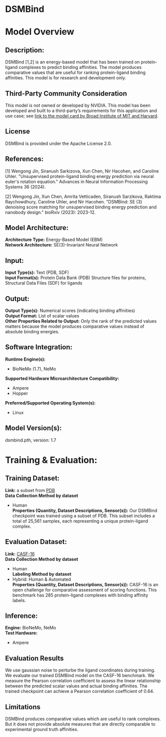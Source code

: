 # DSMBind
# Model Overview

## Description:
DSMBind [1,2] is an energy-based model that has been trained on protein-ligand complexes to predict binding affinities. The model produces comparative values that are useful for ranking protein-ligand binding affinities. This model is for research and development only. <br>

## Third-Party Community Consideration
This model is not owned or developed by NVIDIA. This model has been developed and built to a third-party’s requirements for this application and use case; see [link to the model card by Broad Institute of MIT and Harvard](https://github.com/wengong-jin/DSMBind).

## License
DSMBind is provided under the Apache License 2.0.

## References:
[1] Wengong Jin, Siranush Sarkizova, Xun Chen, Nir Hacohen, and Caroline Uhler. "Unsupervised protein-ligand binding energy prediction via neural euler's rotation equation." Advances in Neural Information Processing Systems 36 (2024). <br>

[2] Wengong Jin, Xun Chen, Amrita Vetticaden, Siranush Sarzikova, Raktima Raychowdhury, Caroline Uhler, and Nir Hacohen. "DSMBind: SE (3) denoising score matching for unsupervised binding energy prediction and nanobody design." bioRxiv (2023): 2023-12. <br>

## Model Architecture:
**Architecture Type:** Energy-Based Model (EBM)  <br>
**Network Architecture:** SE(3)-Invariant Neural Network <br>

## Input:
**Input Type(s):** Text (PDB, SDF) <br>
**Input Format(s):** Protein Data Bank (PDB) Structure files for proteins, Structural Data Files (SDF) for ligands <br>

## Output:
**Output Type(s):** Numerical scores (indicating binding affinities) <br>
**Output Format:** List of scalar values <br>
**Other Properties Related to Output:** Only the rank of the predicted values matters because the model produces comparative values instead of absolute binding energies.<br>

## Software Integration:
**Runtime Engine(s):**
* BioNeMo (1.7), NeMo <br>

**Supported Hardware Microarchitecture Compatibility:** <br>
* Ampere <br>
* Hopper <br>

**Preferred/Supported Operating System(s):** <br>
* Linux <br>

## Model Version(s):
dsmbind.pth, version: 1.7

# Training & Evaluation:

## Training Dataset:
**Link:** a subset from [PDB](https://www.rcsb.org/)  <br>
**Data Collection Method by dataset** <br>
* Human <br>
**Properties (Quantity, Dataset Descriptions, Sensor(s)):** Our DSMBind checkpoint was trained using a subset of PDB. This subset includes a total of 25,561 samples, each representing a unique protein-ligand complex. <br>

## Evaluation Dataset:
**Link:** [CASF-16](http://www.pdbbind.org.cn/casf.php)  <br>
**Data Collection Method by dataset** <br>
* Human <br>
**Labeling Method by dataset** <br>
* Hybrid: Human & Automated <br>
**Properties (Quantity, Dataset Descriptions, Sensor(s)):** CASF-16 is an open challenge for comparative assessment of scoring functions. This benchmark has 285 protein-ligand complexes with binding affinity labels. <br>

## Inference:
**Engine:** BioNeMo, NeMo <br>
**Test Hardware:** <br>
* Ampere <br>

## Evaluation Results
We use gaussian noise to perturbe the ligand coordinates during training. We evaluate our trained DSMBind model on the CASF-16 benchmark. We measure the Pearson correlation coefficient to assess the linear relationship between the predicted scalar values and actual binding affinities. The trained checkpoint can achieve a Pearson correlation coefficient of 0.64.

## Limitations
DSMBind produces comparative values which are useful to rank complexes. But it does not provide absolute measures that are directly comparable to experimental ground truth affinities.
